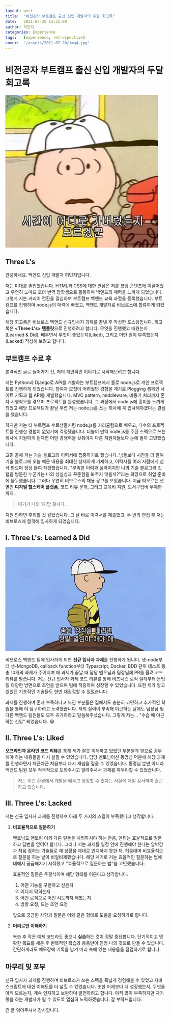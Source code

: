```yaml
---
layout: post
title:  "비전공자 부트캠프 출신 신입 개발자의 두달 회고록"
date:   2021-07-25 13:31:00
author: 허민지
categories: Experience
tags:   [experience, retrospective]
cover:  "/assets/2021-07-20/img4.jpg"
---
```


# 비전공자 부트캠프 출신 신입 개발자의 두달 회고록

![image](/assets/2021-07-20/img2.jpeg)

## Three L's

안녕하세요. 백엔드 신입 개발자 허민지입니다. 

저는 미대를 졸업했습니다. HTML과 CSS에 대한 관심은 저를 코딩 콘텐츠에 이끌어줬고 우연히 노마드 코더 번역 장학생으로 활동하며 백엔드의 매력을 느끼게 되었습니다. 그렇게 저는 커리어 전환을 결심하며 부트캠프 백엔드 교육 과정을 등록했습니다. 부트캠프를 진행하며 node.js의 매력에 빠졌고, 백엔드 개발자로 비브로스에 합류하게 되었습니다. 

해당 회고록은 비브로스 백엔드 신규입사자 과제를 끝낸 후 작성한 포스팅입니다. 회고록은 **<Three L's> 템플릿**으로 진행하려고 합니다. 무엇을 진행했고 배웠는지(Learned & Did), 배우면서 무엇이 좋았는지(Liked), 그리고 어떤 점이 부족했는지(Lacked) 작성해 보려고 합니다. 

## 부트캠프 수료 후

본격적인 글로 들어가기 전, 저의 개인적인 이야기로 시작해보려고 합니다. 

저는 Python과 Django로 API를 개발하는 부트캠프에서 홀로 node.js로 개인 프로젝트를 진행하게 되었습니다. 참여자 모집이 어려웠던 경험을 계기로 Plogging 캠페인 사이트 기획과 웹 API를 개발했습니다. MVC pattern, middleware, 비동기 처리까지 혼자 시행착오를 겪으며 프로젝트를 완성했습니다. 그 과정에서 node.js에 흥미를 느끼게 되었고 해당 프로젝트가 끝날 무렵 저는 node.js를 쓰는 회사에 꼭 입사해야겠다는 결심을 했습니다.

하지만 저는 타 부트캠프 수료생들처럼 node.js를 커리큘럼으로 배우고, 다수의 프로젝트를 진행한 경험이 없었기에 걱정됐습니다. 더불어 만약 node.js를 주된 스펙으로 쓰는 회사에 지원하게 된다면 어떤 경쟁력을 갖춰야지 다른 지원자들보다 눈에 띌까 고민했습니다. 

고민 끝에 저는 기술 블로그와 이력서에 집중하기로 했습니다. 남들보다 시간을 더 들여 기술 블로그에 오늘 배운 내용을 최대한 상세하게 기재하고, 이력서를 여러 사람에게 첨삭 받으며 정성 들여 작성했습니다. "부족한 이력과 실력이지만 나의 기술 블로그와 깃헙을 방문한 누군가는 나의 성실성과 꾸준함을 봐주지 않을까?"라는 희망으로 취업 준비에 몰두했습니다. 그러다 우연히 비브로스의 채용 공고를 보았습니다. 지금 떠오르는 샛별인 **디지털 헬스케어 플랫폼**, 코드 리뷰 문화, 그리고 교육비 지원, 도서구입비 무제한까지.

> 여기가 나의 1지망 회사다.

지원 안하면 후회할 것 같았습니다. 그 날 바로 이력서를 제출했고, 두 번의 면접 후 저는 비브로스에 합격해 입사하게 되었습니다. 

## I. Three L's: Learned & Did

![image](/assets/2021-07-20/img1.jpeg)

비브로스 백엔드 팀에 입사하게 되면 **신규 입사자 과제**를 진행하게 됩니다. 생-node부터 생-MongoDB, callback function부터 Typescript, Docker, BDD 단위 테스트 등 총 10개의 과제가 주어지며 매 과제가 끝날 때 담당 멘토님과 팀장님께 PR를 올려 코드 리뷰를 받습니다. 저는 신규 입사자 과제 코드 리뷰를 통해 비즈니스 로직 설계부터 문법 등 다양한 방면으로 조언을 받으며 팀에 적응하며 성장할 수 있었습니다. 또한 제가 알고 있었던 기초적인 기술들도 한번 재점검할 수 있었습니다. 

 과제를 진행하며 혼자 부족하다고 느낀 부분들은 집에서도 충분히 고민하고 추가적인 학습을 통해 더 탐구하려고 노력했습니다. 저의 실력이 부족해 야근하는 날에도 팀장님 및 다른 백엔드 팀원들도 모두 귀가하라고 말씀해주셨습니다. 그렇게 저는... "수습 때 야근하는 신입" 되었습니다. 😂

## II. Three L's: Liked

**오프라인과 온라인 코드 리뷰**를 통해 제가 잘못 이해하고 있었던 부분들과 앞으로 공부해야 하는 내용들을 다시 살필 수 있었습니다. 담당 멘토님이신 동명님 덕분에 해당 과제를 진행하면서 차근차근 처음부터 다시 개념을 짚을 수 있었습니다. 동명님 뿐만 아니라 백엔드 팀원 모두 적극적으로 도와주시고 알려주셔서 과제를 마무리할 수 있었습니다.

> 저는 이런 환경에서 개발을 배우고 성장할 수 있다는 사실에 매일 감사하며 출근하고 있습니다. 

## III. Three L's: Lacked

저는 신규 입사자 과제를 진행하며 아래 두 가지의 스킬이 부족했다고 생각합니다. 

1. **비효율적으로 질문하기**

    멘토님도 멘토링 이외 다른 일들을 처리하셔야 하는 만큼, 멘티는 효율적으로 질문하고 답변을 얻어야 합니다. 그러나 저는 과제를 일정 안에 진행해야 한다는 압박감과 처음 접하는 기술들로 제 상황을 제대로 인지하지 못한 채, 허둥대며 비효율적으로 질문을 하는 날이 비일비재했습니다. 해당 계기로 저는 효율적인 질문하는 법에 대해서 궁금해지기 시작했고 "효율적으로 질문하는 법"을 고민했습니다:

    효율적인 질문은 두괄식이며 해당 형태를 이룬다고 생각합니다. 

    1. 어떤 기능을 구현하고 싶은지
    2. 어디서 막히는지
    3. 어떤 로직으로 어떤 시도까지 해봤는지
    4. 방향 요청, 또는 조언 요청

    앞으로 궁금한 사항과 질문은 이와 같은 형태로 도움을 요청하기로 합니다.

2. **머리로만 이해하기**

    복습 후 작은 예제 코드라도 좋으니 **실습**하는 것이 정말 중요합니다. 단기적이고 명확한 목표를 세운 후 반복적인 복습과 응용만이 진정 나의 것으로 만들 수 있습니다. 간단하게라도 메모장에 기록을 남겨 머리 속에 있는 내용들을 점검하기로 합니다.

## 마무리 및 포부
신규 입사자 과제를 진행하며 비브로스가 쓰는 스택을 폭넓게 경험해볼 수 있었고 자바스크립트에 대한 이해도를 더 넓힐 수 있었습니다. 또한 어제보다 더 성장했는지, 무엇을 아직 모르는지, 계속 인지하고 보완하며 발전하려고 합니다. 아직 많이 부족하지만 자기 몫을 하는 개발자가 될 수 있도록 열심히 노력하겠습니다. 잘 부탁드립니다.

긴 글 읽어주셔서 감사합니다.
